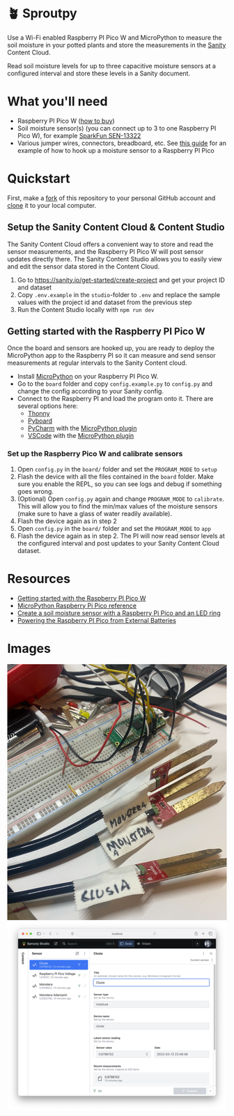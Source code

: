 # 🪴 Sproutpy

Use a Wi-Fi enabled Raspberry PI Pico W and MicroPython to measure the soil moisture in your potted plants and store the measurements
in the [Sanity](https://www.sanity.io/) Content Cloud.

Read soil moisture levels for up to three capacitive moisture sensors at a configured interval and store these levels in
a Sanity document.

# What you'll need

- Raspberry PI Pico W ([how to buy](https://www.raspberrypi.com/products/raspberry-pi-pico/))
- Soil moisture sensor(s) (you can connect up to 3 to one Raspberry PI Pico W), for example [SparkFun SEN-13322](https://www.sparkfun.com/products/13322)
- Various jumper wires, connectors, breadboard, etc. See [this guide](https://peppe8o.com/capacitive-soil-moisture-sensor-with-raspberry-pi-pico-wiring-code-and-calibrating-with-micropython/) for an example of how to hook up a moisture sensor to a Raspberry PI Pico

# Quickstart

First, make a [fork](https://docs.github.com/en/get-started/quickstart/github-glossary#fork) of this repository to your personal GitHub account and [clone](https://docs.github.com/en/get-started/quickstart/github-glossary#clone) it to your local computer.

## Setup the Sanity Content Cloud & Content Studio

The Sanity Content Cloud offers a convenient way to store and read the sensor measurements, and the Raspberry PI Pico W will post sensor updates directly there. The Sanity Content Studio allows you to easily view and edit the sensor data stored in the Content Cloud.

1. Go to https://sanity.io/get-started/create-project and get your project ID and dataset
2. Copy `.env.example` in the `studio`-folder to `.env` and replace the sample values with the project id and dataset from the previous step
3. Run the Content Studio locally with `npm run dev`

## Getting started with the Raspberry PI Pico W

Once the board and sensors are hooked up, you are ready to deploy the MicroPython app to the Raspberry PI so it can measure and send sensor measurements at regular intervals to the Sanity Content cloud.

- Install [MicroPython](https://micropython.org/download/rp2-pico-w/) on your Raspberry PI Pico W.
- Go to the `board` folder and copy `config.example.py` to `config.py` and change the config according to your Sanity config.
- Connect to the Raspberry PI and load the program onto it. There are several options here:
  - [Thonny](https://projects.raspberrypi.org/en/projects/getting-started-with-the-pico/4)
  - [Pyboard](https://docs.micropython.org/en/latest/reference/pyboard.py.html)
  - [PyCharm](https://www.jetbrains.com/pycharm/) with the [MicroPython plugin](https://github.com/JetBrains/intellij-micropython)
  - [VSCode](https://code.visualstudio.com/) with the [MicroPython plugin](https://marketplace.visualstudio.com/items?itemName=dphans.micropython-ide-vscode)

### Set up the Raspberry Pico W and calibrate sensors
1. Open `config.py` in the `board/` folder and set the `PROGRAM_MODE` to `setup`
2. Flash the device with all the files contained in the `board` folder. Make sure you enable the REPL, so you can see logs and debug if something goes wrong.
3. (Optional) Open `config.py` again and change `PROGRAM_MODE` to `calibrate`. This will allow you to find the min/max values of the moisture sensors (make sure to have a glass of water readily available).
4. Flash the device again as in step 2
5. Open `config.py` in the `board/` folder and set the `PROGRAM_MODE` to `app`
6. Flash the device again as in step 2. The PI will now read sensor levels at the configured interval and post updates to your Sanity Content Cloud dataset.

# Resources

- [Getting started with the Raspberry PI Pico W](https://projects.raspberrypi.org/en/projects/get-started-pico-w)
- [MicroPython Raspberry Pi Pico reference](https://docs.micropython.org/en/latest/rp2/quickref.html)
- [Create a soil moisture sensor with a Raspberry Pi Pico and an LED ring](https://andywarburton.co.uk/2021/pi-pico-soil-moisture-indicator/)
- [Powering the Raspberry PI Pico from External Batteries](https://peppe8o.com/powering-the-raspberry-pi-pico-from-external-batteries/)

# Images

![Breadboard](.gh-assets/breadboard.png)
![Content Studio.png](.gh-assets/studio.png)
